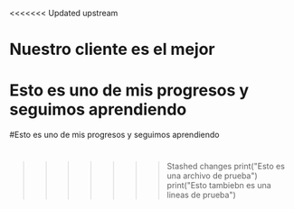 <<<<<<< Updated upstream
# Nuestro cliente es el mejor

Esto es uno de mis progresos y seguimos aprendiendo
=======
#Esto es uno de mis progresos y seguimos aprendiendo
#
>>>>>>> Stashed changes
print("Esto es una archivo de prueba")
print("Esto tambiebn es una lineas de prueba")
